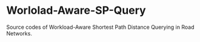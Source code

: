 # Worlolad-Aware-SP-Query
Source codes of Workload-Aware Shortest Path Distance Querying in Road Networks.
